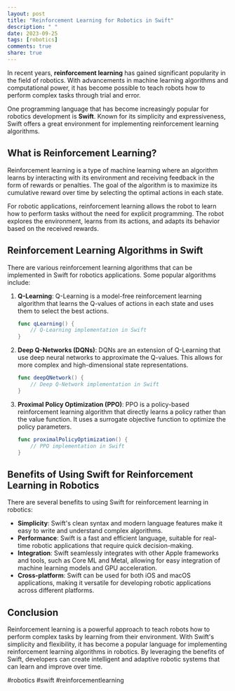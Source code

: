 ```yaml
---
layout: post
title: "Reinforcement Learning for Robotics in Swift"
description: " "
date: 2023-09-25
tags: [robotics]
comments: true
share: true
---
```


In recent years, **reinforcement learning** has gained significant popularity in the field of robotics. With advancements in machine learning algorithms and computational power, it has become possible to teach robots how to perform complex tasks through trial and error.

One programming language that has become increasingly popular for robotics development is **Swift**. Known for its simplicity and expressiveness, Swift offers a great environment for implementing reinforcement learning algorithms.

## What is Reinforcement Learning?

Reinforcement learning is a type of machine learning where an algorithm learns by interacting with its environment and receiving feedback in the form of rewards or penalties. The goal of the algorithm is to maximize its cumulative reward over time by selecting the optimal actions in each state.

For robotic applications, reinforcement learning allows the robot to learn how to perform tasks without the need for explicit programming. The robot explores the environment, learns from its actions, and adapts its behavior based on the received rewards.

## Reinforcement Learning Algorithms in Swift

There are various reinforcement learning algorithms that can be implemented in Swift for robotics applications. Some popular algorithms include:

1. **Q-Learning**: Q-Learning is a model-free reinforcement learning algorithm that learns the Q-values of actions in each state and uses them to select the best actions.

   ```swift
   func qLearning() {
       // Q-Learning implementation in Swift
   }
   ```

2. **Deep Q-Networks (DQNs)**: DQNs are an extension of Q-Learning that use deep neural networks to approximate the Q-values. This allows for more complex and high-dimensional state representations.

   ```swift
   func deepQNetwork() {
       // Deep Q-Network implementation in Swift
   }
   ```

3. **Proximal Policy Optimization (PPO)**: PPO is a policy-based reinforcement learning algorithm that directly learns a policy rather than the value function. It uses a surrogate objective function to optimize the policy parameters.

   ```swift
   func proximalPolicyOptimization() {
       // PPO implementation in Swift
   }
   ```

## Benefits of Using Swift for Reinforcement Learning in Robotics

There are several benefits to using Swift for reinforcement learning in robotics:

- **Simplicity**: Swift's clean syntax and modern language features make it easy to write and understand complex algorithms.
- **Performance**: Swift is a fast and efficient language, suitable for real-time robotic applications that require quick decision-making.
- **Integration**: Swift seamlessly integrates with other Apple frameworks and tools, such as Core ML and Metal, allowing for easy integration of machine learning models and GPU acceleration.
- **Cross-platform**: Swift can be used for both iOS and macOS applications, making it versatile for developing robotic applications across different platforms.

## Conclusion

Reinforcement learning is a powerful approach to teach robots how to perform complex tasks by learning from their environment. With Swift's simplicity and flexibility, it has become a popular language for implementing reinforcement learning algorithms in robotics. By leveraging the benefits of Swift, developers can create intelligent and adaptive robotic systems that can learn and improve over time.

#robotics #swift #reinforcementlearning